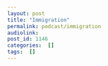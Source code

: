```yaml
---
layout: post
title: "Immigration"
permalink: podcast/immigration
audiolink: 
post_id: 1146
categories:  []
tags:  []
---
```


